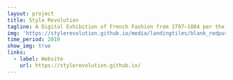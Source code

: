 ```yaml
---
layout: project
title: Style Revolution
tagline: A Digital Exhibition of French Fashion from 1797–1804 per the <i>Journal des Dames et des Modes</i>
img: 'https://stylerevolution.github.io/media/landingtiles/blank_redpurplepatterns.jpg'
time_period: 2019
show_img: true
links:
  - label: Website
    url: https://stylerevolution.github.io/
---
```

